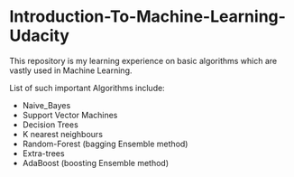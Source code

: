 # Introduction-To-Machine-Learning-Udacity

This repository is my learning experience on basic algorithms which are vastly used in Machine Learning.

List of such important Algorithms include:
- Naive_Bayes
- Support Vector Machines
- Decision Trees
- K nearest neighbours
- Random-Forest (bagging Ensemble method)
- Extra-trees
- AdaBoost (boosting Ensemble method)
